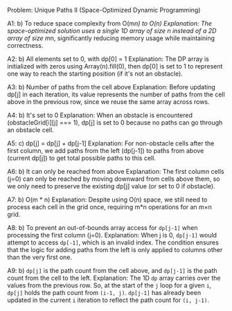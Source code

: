Problem: Unique Paths II (Space-Optimized Dynamic Programming)

A1: b) To reduce space complexity from O(m*n) to O(n)
Explanation: The space-optimized solution uses a single 1D array of size n instead of a 2D array of size m*n, significantly reducing memory usage while maintaining correctness.

A2: b) All elements set to 0, with dp[0] = 1
Explanation: The DP array is initialized with zeros using Array(n).fill(0), then dp[0] is set to 1 to represent one way to reach the starting position (if it's not an obstacle).

A3: b) Number of paths from the cell above
Explanation: Before updating dp[j] in each iteration, its value represents the number of paths from the cell above in the previous row, since we reuse the same array across rows.

A4: b) It's set to 0
Explanation: When an obstacle is encountered (obstacleGrid[i][j] === 1), dp[j] is set to 0 because no paths can go through an obstacle cell.

A5: c) dp[j] = dp[j] + dp[j-1]
Explanation: For non-obstacle cells after the first column, we add paths from the left (dp[j-1]) to paths from above (current dp[j]) to get total possible paths to this cell.

A6: b) It can only be reached from above
Explanation: The first column cells (j=0) can only be reached by moving downward from cells above them, so we only need to preserve the existing dp[j] value (or set to 0 if obstacle).

A7: b) O(m * n)
Explanation: Despite using O(n) space, we still need to process each cell in the grid once, requiring m*n operations for an m×n grid.

A8: b) To prevent an out-of-bounds array access for `dp[j-1]` when processing the first column (j=0).
Explanation: When j is 0, `dp[j-1]` would attempt to access `dp[-1]`, which is an invalid index. The condition ensures that the logic for adding paths from the left is only applied to columns other than the very first one.

A9: b) `dp[j]` is the path count from the cell above, and `dp[j-1]` is the path count from the cell to the left.
Explanation: The 1D `dp` array carries over the values from the previous row. So, at the start of the `j` loop for a given `i`, `dp[j]` holds the path count from `(i-1, j)`. `dp[j-1]` has already been updated in the current `i` iteration to reflect the path count for `(i, j-1)`.